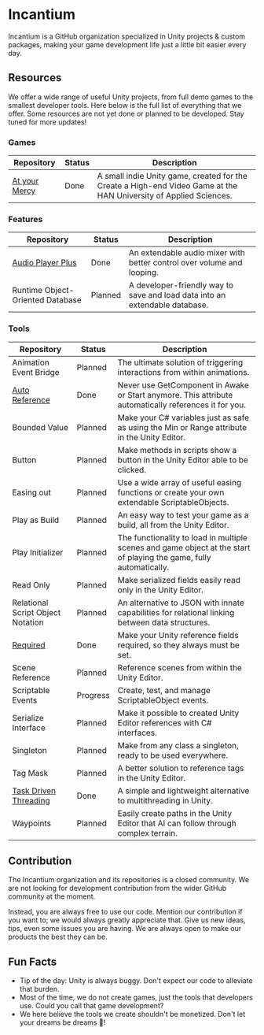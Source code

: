 # Incantium

Incantium is a GitHub organization specialized in Unity projects & custom packages, making your game development life 
just a little bit easier every day.

## Resources

We offer a wide range of useful Unity projects, from full demo games to the smallest developer tools. Here below is the
full list of everything that we offer. Some resources are not yet done or planned to be developed. Stay tuned for more 
updates!

### Games

| Repository                                                  | Status | Description                                                                                                       |
|-------------------------------------------------------------|--------|-------------------------------------------------------------------------------------------------------------------|
| [At your Mercy](https://github.com/Incantium/At-your-Mercy) | Done   | A small indie Unity game, created for the Create a High-end Video Game at the HAN University of Applied Sciences. |

### Features

| Repository                                                          | Status  | Description                                                                                                |
|---------------------------------------------------------------------|---------|------------------------------------------------------------------------------------------------------------|
| [Audio Player Plus](https://github.com/Incantium/Audio-Player-Plus) | Done    | An extendable audio mixer with better control over volume and looping.                                     |
| Runtime Object-Oriented Database                                    | Planned | A developer-friendly way to save and load data into an extendable database.                                |

### Tools

| Repository                                                                  | Status   | Description                                                                                                         |
|-----------------------------------------------------------------------------|----------|---------------------------------------------------------------------------------------------------------------------|
| Animation Event Bridge                                                      | Planned  | The ultimate solution of triggering interactions from within animations.                                            |
| [Auto Reference](https://github.com/Incantium/Auto-Reference)               | Done     | Never use GetComponent in Awake or Start anymore. This attribute automatically references it for you.               |
| Bounded Value                                                               | Planned  | Make your C# variables just as safe as using the Min or Range attribute in the Unity Editor.                        |
| Button                                                                      | Planned  | Make methods in scripts show a button in the Unity Editor able to be clicked.                                       |
| Easing out                                                                  | Planned  | Use a wide array of useful easing functions or create your own extendable ScriptableObjects.                        |
| Play as Build                                                               | Planned  | An easy way to test your game as a build, all from the Unity Editor.                                                |
| Play Initializer                                                            | Planned  | The functionality to load in multiple scenes and game object at the start of playing the game, fully automatically. |
| Read Only                                                                   | Planned  | Make serialized fields easily read only in the Unity Editor.                                                        |
| Relational Script Object Notation                                           | Planned  | An alternative to JSON with innate capabilities for relational linking between data structures.                     |
| [Required](https://github.com/Incantium/Required)                           | Done     | Make your Unity reference fields required, so they always must be set.                                              |
| Scene Reference                                                             | Planned  | Reference scenes from within the Unity Editor.                                                                      |
| Scriptable Events                                                           | Progress | Create, test, and manage ScriptableObject events.                                                                   |
| Serialize Interface                                                         | Planned  | Make it possible to created Unity Editor references with C# interfaces.                                             |
| Singleton                                                                   | Planned  | Make from any class a singleton, ready to be used everywhere.                                                       |
| Tag Mask                                                                    | Planned  | A better solution to reference tags in the Unity Editor.                                                            |
| [Task Driven Threading](https://github.com/Incantium/Task-Driven-Threading) | Done     | A simple and lightweight alternative to multithreading in Unity.                                                    |
| Waypoints                                                                   | Planned  | Easily create paths in the Unity Editor that AI can follow through complex terrain.                                 |

## Contribution

The Incantium organization and its repositories is a closed community. We are not looking for development contribution
from the wider GitHub community at the moment.

Instead, you are always free to use our code. Mention our contribution if you want to; we would always greatly 
appreciate that. Give us new ideas, tips, even some issues you are having. We are always open to make our products the 
best they can be.

## Fun Facts

- Tip of the day: Unity is always buggy. Don't expect our code to alleviate that burden.
- Most of the time, we do not create games, just the tools that developers use. Could you call that game development?
- We here believe the tools we create shouldn't be monetized. Don't let your dreams be dreams 🌈!
